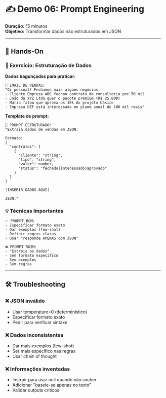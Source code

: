 # ✍️ Demo 06: Prompt Engineering
**Duração:** 15 minutos  
**Objetivo:** Transformar dados não estruturados em JSON

---

## 👥 Hands-On

### 🧪 **Exercício: Estruturação de Dados**

**Dados bagunçados para praticar:**

```
📧 EMAIL DE VENDAS:
"Oi pessoal! Fechamos mais alguns negócios:
- Cliente Empresa ABC fechou contrato de consultoria por 50 mil
- João da XYZ Ltda quer o pacote premium (R$ 25.000) 
- Maria falou que aprova os 15k do projeto básico
- Empresa DEF está interessada no plano anual de 100 mil reais"
```

**Template de prompt:**

```
🎯 PROMPT ESTRUTURADO:
"Extraia dados de vendas em JSON:

Formato:
{
  "contratos": [
    {
      "cliente": "string",
      "tipo": "string",
      "valor": number,
      "status": "fechado|interessado|aprovado"
    }
  ]
}

[INSERIR DADOS AQUI]

JSON:"
```

### 💡 **Técnicas Importantes**

```
✅ PROMPT BOM:
- Especificar formato exato
- Dar exemplos (few-shot)
- Definir regras claras
- Usar "responda APENAS com JSON"

❌ PROMPT RUIM:
- "Extraia os dados"
- Sem formato específico
- Sem exemplos
- Sem regras
```

---

## 🛠️ Troubleshooting

### ❌ **JSON inválido**
- Usar temperature=0 (determinístico)
- Especificar formato exato
- Pedir para verificar sintaxe

### ❌ **Dados inconsistentes**
- Dar mais exemplos (few-shot)
- Ser mais específico nas regras
- Usar chain of thought

### ❌ **Informações inventadas**
- Instruir para usar null quando não souber
- Adicionar "baseie-se apenas no texto"
- Validar outputs críticos
